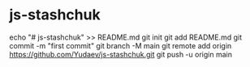 # js-stashchuk 
echo "# js-stashchuk" >> README.md
git init
git add README.md
git commit -m "first commit"
git branch -M main
git remote add origin https://github.com/Yudaev/js-stashchuk.git
git push -u origin main